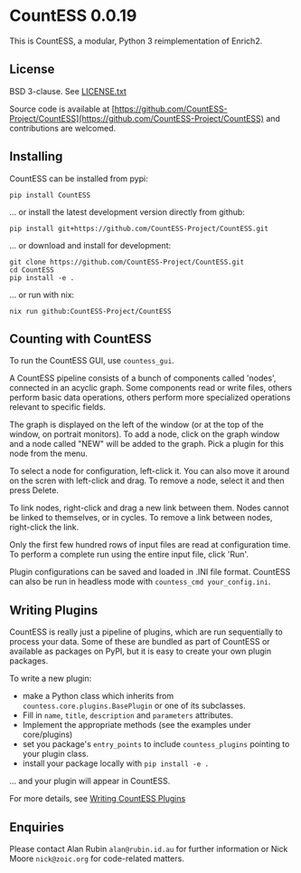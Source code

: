 # CountESS 0.0.19

This is CountESS, a modular, Python 3 reimplementation of Enrich2.

## License

BSD 3-clause.  See [LICENSE.txt](LICENSE.txt)

Source code is available at [https://github.com/CountESS-Project/CountESS](https://github.com/CountESS-Project/CountESS) and contributions are welcomed.

## Installing

CountESS can be installed from pypi:
```
pip install CountESS
```

... or install the latest development version directly from github:
```
pip install git+https://github.com/CountESS-Project/CountESS.git
```

... or download and install for development:
```
git clone https://github.com/CountESS-Project/CountESS.git
cd CountESS
pip install -e .
```

... or run with nix:
```
nix run github:CountESS-Project/CountESS
```

## Counting with CountESS

To run the CountESS GUI, use `countess_gui`.

A CountESS pipeline consists of a bunch of components called 'nodes',
connected in an acyclic graph.
Some components read or write files, others perform basic data operations, 
others perform more specialized operations relevant to specific fields.

The graph is displayed on the left of the window (or at the top of the window,
on portrait monitors).  To add a node, click on the graph window and a node
called "NEW" will be added to the graph.  Pick a plugin for this node from
the menu.

To select a node for configuration, left-click it.  You can also move it
around on the scren with left-click and drag.  To remove a node, select it
and then press Delete.

To link nodes, right-click and drag a new link between them.  Nodes cannot be
linked to themselves, or in cycles.  To remove a link between nodes, right-click
the link.

Only the first few hundred rows of input files are read at configuration time.
To perform a complete run using the entire input file, click 'Run'.

Plugin configurations can be saved and loaded in .INI file format.
CountESS can also be run in headless mode with `countess_cmd your_config.ini`.

## Writing Plugins

CountESS is really just a pipeline of plugins, which are run sequentially to 
process your data.  Some of these are bundled as part of CountESS or 
available as packages on PyPI, but it is easy to create your own plugin packages.

To write a new plugin:

* make a Python class which inherits from `countess.core.plugins.BasePlugin` or 
  one of its subclasses.
* Fill in `name`, `title`, `description` and `parameters` attributes.
* Implement the appropriate methods (see the examples under core/plugins)
* set you package's `entry_points` to include `countess_plugins` pointing to
  your plugin class.
* install your package locally with `pip install -e .` 

... and your plugin will appear in CountESS.

For more details, see [Writing CountESS Plugins](doc/writing_plugins.md)

## Enquiries

Please contact Alan Rubin `alan@rubin.id.au` for further information or
Nick Moore `nick@zoic.org` for code-related matters.
